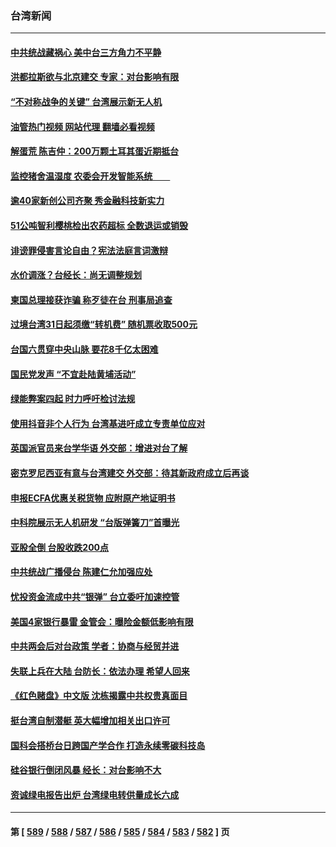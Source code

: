 ### 台湾新闻
---
#### [中共统战藏祸心 美中台三方角力不平静](../../pages/ncid1349361/n13950156.md?03152045) 
#### [洪都拉斯欲与北京建交 专家：对台影响有限](../../pages/ncid1349361/n13950556.md?03152045) 
#### [“不对称战争的关键” 台湾展示新无人机](../../pages/ncid1349361/n13950047.md?03152045) 
#### [油管热门视频 网站代理 翻墙必看视频](http://138.2.39.72:81/youtube.html?epic-marker?03152045)
#### [解蛋荒 陈吉仲：200万颗土耳其蛋近期抵台](../../pages/ncid1349361/n13950165.md?03152045) 
#### [监控猪舍温湿度 农委会开发智能系统　　](../../pages/ncid1349361/n13950161.md?03152045) 
#### [逾40家新创公司齐聚 秀金融科技新实力](../../pages/ncid1349361/n13950159.md?03152045) 
#### [51公吨智利樱桃检出农药超标 全数退运或销毁](../../pages/ncid1349361/n13950163.md?03152045) 
#### [诽谤罪侵害言论自由？宪法法庭言词激辩](../../pages/ncid1349361/n13950144.md?03152045) 
#### [水价调涨？台经长：尚无调整规划](../../pages/ncid1349361/n13950142.md?03152045) 
#### [柬国总理接获诈骗 称歹徒在台 刑事局追查](../../pages/ncid1349361/n13950147.md?03152045) 
#### [过境台湾31日起须缴“转机费” 随机票收取500元](../../pages/ncid1349361/n13950148.md?03152045) 
#### [台国六贯穿中央山脉 要花8千亿太困难](../../pages/ncid1349361/n13950145.md?03152045) 
#### [国民党发声 “不宜赴陆黄埔活动”](../../pages/ncid1349361/n13950112.md?03152045) 
#### [绿能弊案四起 时力呼吁检讨法规](../../pages/ncid1349361/n13950121.md?03152045) 
#### [使用抖音非个人行为 台湾基进吁成立专责单位应对](../../pages/ncid1349361/n13950123.md?03152045) 
#### [英国派官员来台学华语 外交部：增进对台了解](../../pages/ncid1349361/n13950113.md?03152045) 
#### [密克罗尼西亚有意与台湾建交 外交部：待其新政府成立后再谈](../../pages/ncid1349361/n13950114.md?03152045) 
#### [申报ECFA优惠关税货物 应附原产地证明书](../../pages/ncid1349361/n13950094.md?03152045) 
#### [中科院展示无人机研发 “台版弹簧刀”首曝光](../../pages/ncid1349361/n13950115.md?03152045) 
#### [亚股全倒 台股收跌200点](../../pages/ncid1349361/n13950051.md?03152045) 
#### [中共统战广播侵台 陈建仁允加强应处](../../pages/ncid1349361/n13950025.md?03152045) 
#### [忧投资金流成中共“银弹” 台立委吁加速控管](../../pages/ncid1349361/n13950026.md?03152045) 
#### [美国4家银行暴雷 金管会：曝险金额低影响有限](../../pages/ncid1349361/n13950049.md?03152045) 
#### [中共两会后对台政策 学者：协商与经贸并进](../../pages/ncid1349361/n13950053.md?03152045) 
#### [失联上兵在大陆 台防长：依法办理 希望人回来](../../pages/ncid1349361/n13949876.md?03152045) 
#### [《红色赌盘》中文版 沈栋揭露中共权贵真面目](../../pages/ncid1349361/n13949211.md?03152045) 
#### [挺台湾自制潜艇 英大幅增加相关出口许可](../../pages/ncid1349361/n13949412.md?03152045) 
#### [国科会搭桥台日跨国产学合作 打造永续零碳科技岛](../../pages/ncid1349361/n13949538.md?03152045) 
#### [硅谷银行倒闭风暴 经长：对台影响不大](../../pages/ncid1349361/n13949535.md?03152045) 
#### [资诚绿电报告出炉 台湾绿电转供量成长六成](../../pages/ncid1349361/n13949545.md?03152045) 

---
#### 第 [ [589](./589.md?03152045) / [588](./588.md?03152045) / [587](./587.md?03152045) / [586](./586.md?03152045) / [585](./585.md?03152045) / [584](./584.md?03152045) / [583](./583.md?03152045) / [582](./582.md?03152045) ] 页
